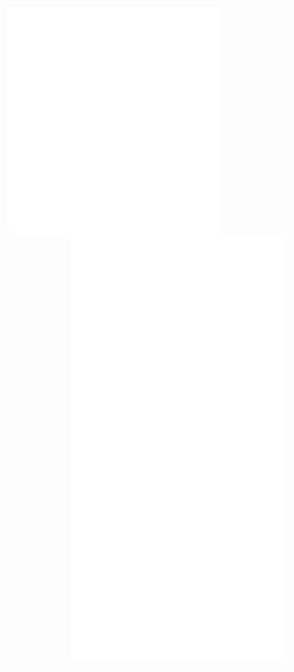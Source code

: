 
[<img align="left" width="390" alt="Metrics 1" src=".generated/metrics-left.svg">](#)
[<img align="right" width="390" alt="Metrics 2" src=".generated/metrics-right.svg">](#)
